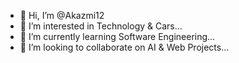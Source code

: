 - 👋 Hi, I’m @Akazmi12
- 👀 I’m interested in Technology & Cars...
- 🌱 I’m currently learning Software Engineering...
- 💞️ I’m looking to collaborate on AI & Web Projects...

<!---
Akazmi12/Akazmi12 is a ✨ special ✨ repository because its `README.md` (this file) appears on your GitHub profile.
You can click the Preview link to take a look at your changes.
--->
